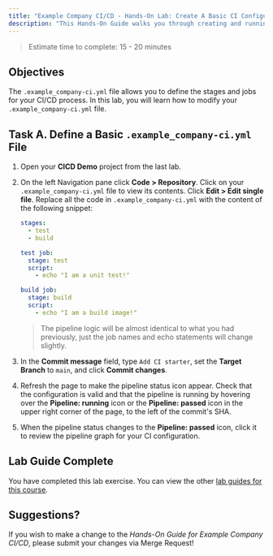 ```yaml
---
title: "Example Company CI/CD - Hands-On Lab: Create A Basic CI Configuration"
description: "This Hands-On Guide walks you through creating and running a .example_company-ci.yml file."
---
```


> Estimate time to complete: 15 - 20 minutes

## Objectives

The `.example_company-ci.yml` file allows you to define the stages and jobs for your CI/CD process. In this lab, you will learn how to modify your `.example_company-ci.yml` file.

## Task A. Define a Basic `.example_company-ci.yml` File

1. Open your **CICD Demo** project from the last lab.

1. On the left Navigation pane click **Code > Repository**. Click on your `.example_company-ci.yml` file to view its contents. Click **Edit > Edit single file**. Replace all the code in `.example_company-ci.yml` with the content of the following snippet:

    ```yml
    stages:
      - test
      - build

    test job:
      stage: test
      script:
        - echo "I am a unit test!"

    build job:
      stage: build
      script:
        - echo "I am a build image!"
    ```

    > The pipeline logic will be almost identical to what you had previously, just the job names and echo statements will change slightly.

1. In the **Commit message** field, type `Add CI starter`, set the **Target Branch** to `main`, and click **Commit changes**.

1. Refresh the page to make the pipeline status icon appear. Check that the configuration is valid and that the pipeline is running by hovering over the **Pipeline: running** icon or the **Pipeline: passed** icon in the upper right corner of the page, to the left of the commit's SHA.

1. When the pipeline status changes to the **Pipeline: passed** icon, click it to review the pipeline graph for your CI configuration.

## Lab Guide Complete

You have completed this lab exercise. You can view the other [lab guides for this course](/handbook/customer-success/professional-services-engineering/education-services/gitlabcicdhandson).

## Suggestions?

If you wish to make a change to the *Hands-On Guide for Example Company CI/CD*, please submit your changes via Merge Request!
